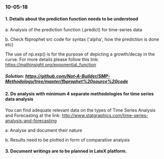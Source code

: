 ### 10-05-18
#### 1. Details about the prediction function needs to be understood

a. Analysis of the prediction function (.predict) for time-series data
    
b. Check fbprophet src code for syntax ('alpha', how the prediction is done etc)
    
The use of np.exp() is for the purpose of depicting a growth/decay in the curve. For more details please follow this link: https://mathinsight.org/exponential_function

##### Solution: https://github.com/Not-A-Builder/SMP-Methodology/tree/master/fbprophet%20source%20code <br>

#### 2. Do analysis with minimum 4 separate methodologies for time series data analysis

You can find adequate relevant data on the types of Time Series Analysis and Forecasting at the link: http://www.statgraphics.com/time-series-analysis-and-forecasting

a. Analyse and document their nature
    
b. Results need to be plotted in form of comparative analysis

#### 3. Document writings are to be planned in LateX platform.
